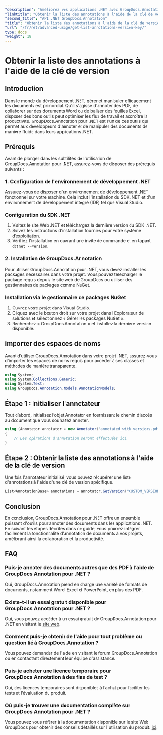 ```yaml
---
"description": "Améliorez vos applications .NET avec GroupDocs.Annotation pour une annotation fluide de vos documents. Suivez notre guide étape par étape pour une intégration efficace."
"linktitle": "Obtenir la liste des annotations à l'aide de la clé de version"
"second_title": "API .NET GroupDocs.Annotation"
"title": "Obtenir la liste des annotations à l'aide de la clé de version"
"url": "/fr/net/advanced-usage/get-list-annotations-version-key/"
type: docs
"weight": 18
---
```


# Obtenir la liste des annotations à l'aide de la clé de version

## Introduction
Dans le monde du développement .NET, gérer et manipuler efficacement les documents est primordial. Qu'il s'agisse d'annoter des PDF, de collaborer sur des documents Word ou de baliser des feuilles Excel, disposer des bons outils peut optimiser les flux de travail et accroître la productivité. GroupDocs.Annotation pour .NET est l'un de ces outils qui permet aux développeurs d'annoter et de manipuler des documents de manière fluide dans leurs applications .NET.
## Prérequis
Avant de plonger dans les subtilités de l'utilisation de GroupDocs.Annotation pour .NET, assurez-vous de disposer des prérequis suivants :
### 1. Configuration de l'environnement de développement .NET
Assurez-vous de disposer d'un environnement de développement .NET fonctionnel sur votre machine. Cela inclut l'installation du SDK .NET et d'un environnement de développement intégré (IDE) tel que Visual Studio.
### Configuration du SDK .NET
1. Visitez le site Web .NET et téléchargez la dernière version du SDK .NET.
2. Suivez les instructions d’installation fournies pour votre système d’exploitation.
3. Vérifiez l'installation en ouvrant une invite de commande et en tapant `dotnet --version`.
### 2. Installation de GroupDocs.Annotation
Pour utiliser GroupDocs.Annotation pour .NET, vous devez installer les packages nécessaires dans votre projet. Vous pouvez télécharger le package requis depuis le site web de GroupDocs ou utiliser des gestionnaires de packages comme NuGet.
### Installation via le gestionnaire de packages NuGet
1. Ouvrez votre projet dans Visual Studio.
2. Cliquez avec le bouton droit sur votre projet dans l'Explorateur de solutions et sélectionnez « Gérer les packages NuGet ».
3. Recherchez « GroupDocs.Annotation » et installez la dernière version disponible.

## Importer des espaces de noms
Avant d’utiliser GroupDocs.Annotation dans votre projet .NET, assurez-vous d’importer les espaces de noms requis pour accéder à ses classes et méthodes de manière transparente.
```csharp
using System;
using System.Collections.Generic;
using System.Text;
using GroupDocs.Annotation.Models.AnnotationModels;
```
## Étape 1 : Initialiser l'annotateur
Tout d’abord, initialisez l’objet Annotator en fournissant le chemin d’accès au document que vous souhaitez annoter.
```csharp
using (Annotator annotator = new Annotator("annotated_with_versions.pdf"))
{
    // Les opérations d'annotation seront effectuées ici
}
```
## Étape 2 : Obtenir la liste des annotations à l'aide de la clé de version
Une fois l'annotateur initialisé, vous pouvez récupérer une liste d'annotations à l'aide d'une clé de version spécifique.
```csharp
List<AnnotationBase> annotations = annotator.GetVersion("CUSTOM_VERSION");
```

## Conclusion
En conclusion, GroupDocs.Annotation pour .NET offre un ensemble puissant d'outils pour annoter des documents dans les applications .NET. En suivant les étapes décrites dans ce guide, vous pourrez intégrer facilement la fonctionnalité d'annotation de documents à vos projets, améliorant ainsi la collaboration et la productivité.
## FAQ
### Puis-je annoter des documents autres que des PDF à l’aide de GroupDocs.Annotation pour .NET ?
Oui, GroupDocs.Annotation prend en charge une variété de formats de documents, notamment Word, Excel et PowerPoint, en plus des PDF.
### Existe-t-il un essai gratuit disponible pour GroupDocs.Annotation pour .NET ?
Oui, vous pouvez accéder à un essai gratuit de GroupDocs.Annotation pour .NET en visitant le [site web](https://releases.groupdocs.com/annotation/net/).
### Comment puis-je obtenir de l'aide pour tout problème ou question lié à GroupDocs.Annotation ?
Vous pouvez demander de l'aide en visitant le forum GroupDocs.Annotation ou en contactant directement leur équipe d'assistance.
### Puis-je acheter une licence temporaire pour GroupDocs.Annotation à des fins de test ?
Oui, des licences temporaires sont disponibles à l’achat pour faciliter les tests et l’évaluation du produit.
### Où puis-je trouver une documentation complète sur GroupDocs.Annotation pour .NET ?
Vous pouvez vous référer à la documentation disponible sur le site Web GroupDocs pour obtenir des conseils détaillés sur l'utilisation du produit. [ici]( https://tutorials.groupdocs.com/annotation/net/).